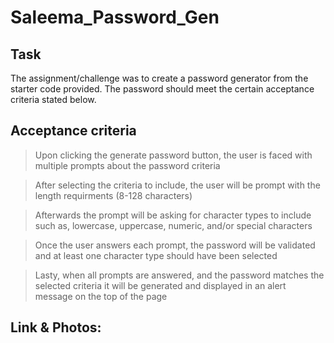 # Saleema_Password_Gen

## Task
The assignment/challenge was to create a password generator from the starter code provided. The password should meet the certain acceptance criteria stated below.

## Acceptance criteria
> Upon clicking the generate password button, the user is faced with multiple prompts about the password criteria

> After selecting the criteria to include, the user will be prompt with the length requirments (8-128 characters)

> Afterwards the prompt will be asking for character types to include such as, lowercase, uppercase, numeric, and/or special characters

> Once the user answers each prompt, the password will be validated and at least one character type should have been selected

> Lasty, when all prompts are answered, and the password matches the selected criteria it will be generated and displayed in an alert message on the top of the page

## Link & Photos:

